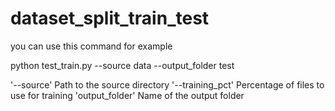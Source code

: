 # dataset_split_train_test

you can use this command for example

python test_train.py --source data --output_folder test

'--source' Path to the source directory
'--training_pct' Percentage of files to use for training
'output_folder' Name of the output folder
